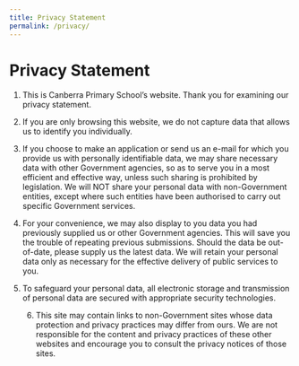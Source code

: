 ```yaml
---
title: Privacy Statement
permalink: /privacy/
---
```

# Privacy Statement
1.    This is Canberra Primary School’s website. Thank you for examining our privacy statement.

2.    If you are only browsing this website, we do not capture data that allows us to identify you individually.

3.    If you choose to make an application or send us an e-mail for which you provide us with personally identifiable data, we may share necessary data with other Government agencies, so as to serve you in a most efficient and effective way, unless such sharing is prohibited by legislation. We will NOT share your personal data with non-Government entities, except where such entities have been authorised to carry out specific Government services.

4.    For your convenience, we may also display to you data you had previously supplied us or other Government agencies. This will save you the trouble of repeating previous submissions. Should the data be out-of-date, please supply us the latest data. We will retain your personal data only as necessary for the effective delivery of public services to you.

5.    To safeguard your personal data, all electronic storage and transmission of personal data are secured with appropriate security technologies.

      6.    This site may contain links to non-Government sites whose data protection and privacy practices may differ from ours. We are not responsible for the content and privacy practices of these other websites and encourage you to consult the privacy notices of those sites.